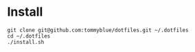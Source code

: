 # Install

```
git clone git@github.com:tommyblue/dotfiles.git ~/.dotfiles
cd ~/.dotfiles
./install.sh
```
